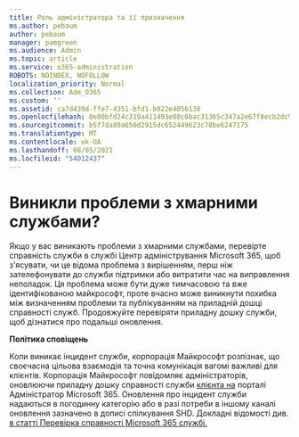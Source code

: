 ```yaml
---
title: Роль адміністратора та її призначення
ms.author: pebaum
author: pebaum
manager: pamgreen
ms.audience: Admin
ms.topic: article
ms.service: o365-administration
ROBOTS: NOINDEX, NOFOLLOW
localization_priority: Normal
ms.collection: Adm_O365
ms.custom: ''
ms.assetid: ca7d439d-ffe7-4351-bfd1-b022e4056138
ms.openlocfilehash: 0e80bfd24c319a411493e88c6bac31365c347a2e67f8ecb2dc9ba52fb24fc5d3
ms.sourcegitcommit: b5f7da89a650d2915dc652449623c78be6247175
ms.translationtype: MT
ms.contentlocale: uk-UA
ms.lasthandoff: 08/05/2021
ms.locfileid: "54012437"
---
```

# <a name="experiencing-problems-with-a-cloud-service"></a>Виникли проблеми з хмарними службами?

Якщо у вас виникають проблеми з хмарними службами, перевірте справність служби в службі Центр адміністрування Microsoft 365, щоб з'ясувати, чи це відома проблема з вирішенням, перш ніж зателефонувати до служби підтримки або витратити час на виправлення неполадок. [](https://admin.microsoft.com/AdminPortal/Home#/servicehealth) Ця проблема може бути дуже тимчасовою та вже ідентифікованою майкрософт, проте вчасно може виникнути похибка між визначенням проблеми та публікуванням на приладній дошці справності служб. Продовжуйте перевіряти приладну дошку служби, щоб дізнатися про подальші оновлення.

**Політика сповіщень**

Коли виникає інцидент служби, корпорація Майкрософт розпізнає, що своєчасна цільова взаємодія та точна комунікація вагомі важливі для клієнтів. Корпорація Майкрософт повідомляє адміністраторів, оновлюючи приладну дошку справності служби [клієнта на](https://admin.microsoft.com/AdminPortal/Home#/servicehealth) порталі Адміністратор Microsoft 365. Оновлення про інцидент служби надаються в погодинну категорію або в разі потреби в іншому каналі оновлення зазначено в дописі спілкування SHD. Докладні відомості див. [в статті Перевірка справності Microsoft 365 службі.](https://docs.microsoft.com/office365/enterprise/view-service-health)

